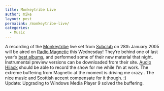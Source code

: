 ```yaml
---
title: Monkeytribe Live
author: mike
layout: post
permalink: /monkeytribe-live/
categories:
  - Music
---
```

A recording of the [Monkeytribe][1] live set from [Subclub][2] on 28th January 2005 will be aired on [Radio Magnetic][3] this Wednesday! They&#8217;re behind one of last year&#8217;s [best albums][4], and performed some of their new material that night. Instrumental preview versions can be downloaded from their site. [Audio Hijack][5] should be able to record the show for me while I&#8217;m at work. The extreme buffering from Magnetic at the moment is driving me crazy.. The nice music and Scottish accent compensate for it though. :)  
Update: Upgrading to Windows Media Player 9 solved the buffering.

 [1]: http://www.monkeytribe.net
 [2]: http://www.subclub.co.uk/
 [3]: http://www.radiomagnetic.com/features/index.php?id=179
 [4]: http://www.redvolume.com/archives/2005/01/01/best-of-2004/
 [5]: http://www.rogueamoeba.com/audiohijack/